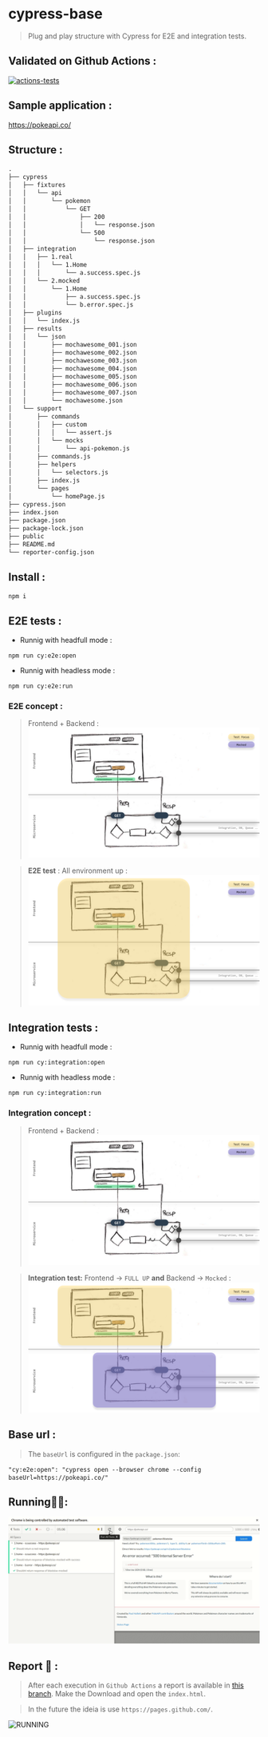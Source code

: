 # cypress-base
> Plug and play structure with Cypress for E2E and integration tests.

## Validated on Github Actions :
[![actions-tests](https://github.com/victorcampos-mbciet/cypress-base/actions/workflows/cypress-test.yml/badge.svg)](https://github.com/victorcampos-mbciet/cypress-base/actions/workflows/cypress-test.yml)

## Sample application :
https://pokeapi.co/

## Structure :
```
.
├── cypress
│   ├── fixtures
│   │   └── api
│   │       └── pokemon
│   │           └── GET
│   │               ├── 200
│   │               │   └── response.json
│   │               └── 500
│   │                   └── response.json
│   ├── integration
│   │   ├── 1.real
│   │   │   └── 1.Home
│   │   │       └── a.success.spec.js
│   │   └── 2.mocked
│   │       └── 1.Home
│   │           ├── a.success.spec.js
│   │           └── b.error.spec.js
│   ├── plugins
│   │   └── index.js
│   ├── results
│   │   └── json
│   │       ├── mochawesome_001.json
│   │       ├── mochawesome_002.json
│   │       ├── mochawesome_003.json
│   │       ├── mochawesome_004.json
│   │       ├── mochawesome_005.json
│   │       ├── mochawesome_006.json
│   │       ├── mochawesome_007.json
│   │       └── mochawesome.json
│   └── support
│       ├── commands
│       │   ├── custom
│       │   │   └── assert.js
│       │   └── mocks
│       │       └── api-pokemon.js
│       ├── commands.js
│       ├── helpers
│       │   └── selectors.js
│       ├── index.js
│       └── pages
│           └── homePage.js
├── cypress.json
├── index.json
├── package.json
├── package-lock.json
├── public
├── README.md
└── reporter-config.json
```

## Install :
```
npm i
```

## E2E tests :
- Runnig with headfull mode :
```
npm run cy:e2e:open
```
- Runnig with headless mode :
```
npm run cy:e2e:run
```

### E2E concept :
> Frontend + Backend :  
![ARCH](support/draw-arq.png)

> **E2E test** : All environment up : 
![ARCH](support/draw-e2e.png)

## Integration tests :

- Runnig with headfull mode :
```
npm run cy:integration:open
```
- Runnig with headless mode :
```
npm run cy:integration:run
```
### Integration concept :
> Frontend + Backend :  
![ARCH](support/draw-arq.png)

>  **Integration test:** Frontend → `FULL UP` **and** Backend → `Mocked` : 
![ARCH](support/draw-integration.png)

## Base url :
> The `baseUrl` is configured in the `package.json`:
```
"cy:e2e:open": "cypress open --browser chrome --config baseUrl=https://pokeapi.co/"
```

## Running🏃🏃: 
![RUNNING](support/running.gif)

## Report 📝 :
> After each execution in `Github Actions` a report is available in [ this branch](https://github.com/victorcampos-mbciet/cypress-base/tree/gh-pages). Make the Download and open the `index.html`.

> In the future the ideia is use `https://pages.github.com/`.

![RUNNING](support/report.gif)
